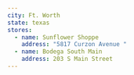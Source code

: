 ```yaml
---
city: Ft. Worth
state: texas
stores:
  - name: Sunflower Shoppe
    address: "5817 Curzon Avenue "
  - name: Bodega South Main
    address: 203 S Main Street
---
```

